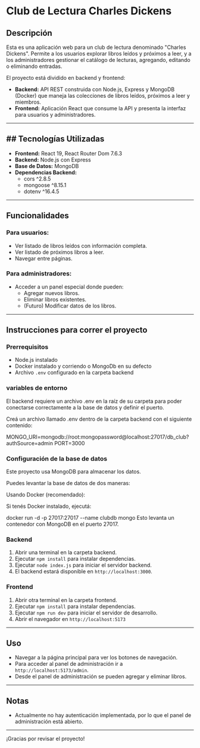 # Club de Lectura Charles Dickens

## Descripción

Esta es una aplicación web para un club de lectura denominado "Charles Dickens". Permite a los usuarios explorar libros leídos y próximos a leer, y a los administradores gestionar el catálogo de lecturas, agregando, editando o eliminando entradas.

El proyecto está dividido en backend y frontend:

- **Backend:** API REST construida con Node.js, Express y MongoDB (Docker) que maneja las colecciones de libros leídos, próximos a leer y miembros.
- **Frontend:** Aplicación React que consume la API y presenta la interfaz para usuarios y administradores.

---

## ## Tecnologías Utilizadas

- **Frontend:** React 19, React Router Dom 7.6.3  
- **Backend:** Node.js con Express  
- **Base de Datos:** MongoDB  
- **Dependencias Backend:**  
  - cors ^2.8.5  
  - mongoose ^8.15.1  
  - dotenv ^16.4.5

---

## Funcionalidades

### Para usuarios:

- Ver listado de libros leídos con información completa.
- Ver listado de próximos libros a leer.
- Navegar entre páginas.

### Para administradores:

- Acceder a un panel especial donde pueden:
  - Agregar nuevos libros.
  - Eliminar libros existentes.
  - (Futuro) Modificar datos de los libros.

---

## Instrucciones para correr el proyecto

### Prerrequisitos

- Node.js instalado
- Docker instalado y corriendo o MongoDb en su defecto
- Archivo `.env` configurado en la carpeta backend

### variables de entorno

El backend requiere un archivo .env en la raíz de su carpeta para poder conectarse correctamente a la base de datos y definir el puerto.

Creá un archivo llamado .env dentro de la carpeta backend con el siguiente contenido:

MONGO_URI=mongodb://root:mongopassword@localhost:27017/db_club?authSource=admin
PORT=3000

### Configuración de la base de datos

Este proyecto usa MongoDB para almacenar los datos.

Puedes levantar la base de datos de dos maneras:

Usando Docker (recomendado):

Si tenés Docker instalado, ejecutá:

docker run -d -p 27017:27017 --name clubdb mongo
Esto levanta un contenedor con MongoDB en el puerto 27017.

### Backend

1. Abrir una terminal en la carpeta backend.
2. Ejecutar `npm install` para instalar dependencias.
4. Ejecutar `node index.js` para iniciar el servidor backend.
5. El backend estará disponible en `http://localhost:3000`.

### Frontend

1. Abrir otra terminal en la carpeta frontend.
2. Ejecutar `npm install` para instalar dependencias.
3. Ejecutar `npm run dev` para iniciar el servidor de desarrollo.
4. Abrir el navegador en `http://localhost:5173` 

---

## Uso

- Navegar a la página principal para ver los botones de navegación.
- Para acceder al panel de administración ir a `http://localhost:5173/admin`.
- Desde el panel de administración se pueden agregar y eliminar libros.

---

## Notas

- Actualmente no hay autenticación implementada, por lo que el panel de administración está abierto.

---

¡Gracias por revisar el proyecto!
